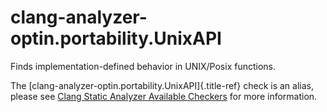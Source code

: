 # clang-analyzer-optin.portability.UnixAPI

Finds implementation-defined behavior in UNIX/Posix functions.

The [clang-analyzer-optin.portability.UnixAPI]{.title-ref} check is an
alias, please see [Clang Static Analyzer Available
Checkers](https://clang.llvm.org/docs/analyzer/checkers.html#optin-portability-unixapi)
for more information.
